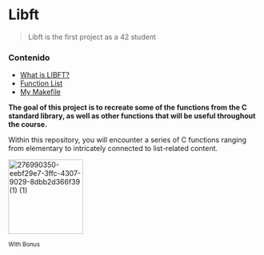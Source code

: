 # Libft
> Libft is the first project as a 42 student

### Contenido
* [What is LIBFT?](#que-es-libft)
* [Function List](#en-que-consiste)
* [My Makefile](#Que-es-Makefile-y-como-hacerlo)

**The goal of this project is to recreate some of the functions from the C standard library, as well as other functions that will be useful throughout the course.**

Within this repository, you will encounter a series of C functions ranging  from elementary to intricately connected to list-related content.


<img width="149" alt="276990350-eebf29e7-3ffc-4307-9029-8dbb2d366f39 (1) (1)" src="https://github.com/shoganaix/42Libft/assets/123943292/136efe4b-97ca-4235-b11a-c5b4d359e3bc">

<sub> With Bonus</sub>
